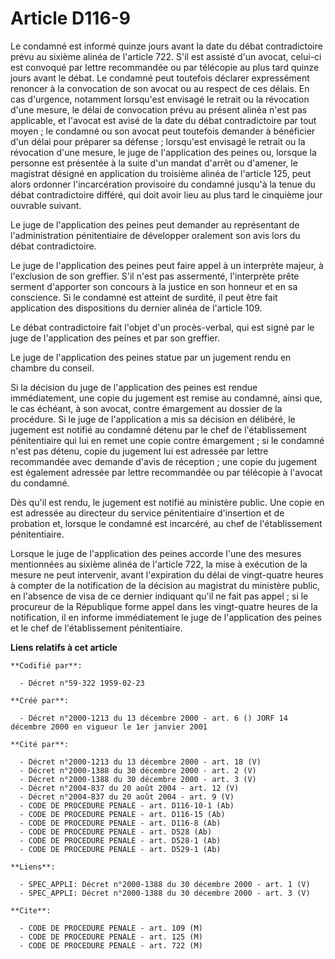 # Article D116-9

Le condamné est informé quinze jours avant la date du débat contradictoire prévu au sixième alinéa de l'article 722. S'il est
assisté d'un avocat, celui-ci est convoqué par lettre recommandée ou par télécopie au plus tard quinze jours avant le débat.
Le condamné peut toutefois déclarer expressément renoncer à la convocation de son avocat ou au respect de ces délais. En cas
d'urgence, notamment lorsqu'est envisagé le retrait ou la révocation d'une mesure, le délai de convocation prévu au présent
alinéa n'est pas applicable, et l'avocat est avisé de la date du débat contradictoire par tout moyen ; le condamné ou son
avocat peut toutefois demander à bénéficier d'un délai pour préparer sa défense ; lorsqu'est envisagé le retrait ou la
révocation d'une mesure, le juge de l'application des peines ou, lorsque la personne est présentée à la suite d'un mandat
d'arrêt ou d'amener, le magistrat désigné en application du troisième alinéa de l'article 125, peut alors ordonner
l'incarcération provisoire du condamné jusqu'à la tenue du débat contradictoire différé, qui doit avoir lieu au plus tard le
cinquième jour ouvrable suivant.

Le juge de l'application des peines peut demander au représentant de l'administration pénitentiaire de développer oralement
son avis lors du débat contradictoire.

Le juge de l'application des peines peut faire appel à un interprète majeur, à l'exclusion de son greffier. S'il n'est pas
assermenté, l'interprète prête serment d'apporter son concours à la justice en son honneur et en sa conscience. Si le
condamné est atteint de surdité, il peut être fait application des dispositions du dernier alinéa de l'article 109.

Le débat contradictoire fait l'objet d'un procès-verbal, qui est signé par le juge de l'application des peines et par son
greffier.

Le juge de l'application des peines statue par un jugement rendu en chambre du conseil.

Si la décision du juge de l'application des peines est rendue immédiatement, une copie du jugement est remise au condamné,
ainsi que, le cas échéant, à son avocat, contre émargement au dossier de la procédure. Si le juge de l'application a mis sa
décision en délibéré, le jugement est notifié au condamné détenu par le chef de l'établissement pénitentiaire qui lui en
remet une copie contre émargement ; si le condamné n'est pas détenu, copie du jugement lui est adressée par lettre
recommandée avec demande d'avis de réception ; une copie du jugement est également adressée par lettre recommandée ou par
télécopie à l'avocat du condamné.

Dès qu'il est rendu, le jugement est notifié au ministère public. Une copie en est adressée au directeur du service
pénitentiaire d'insertion et de probation et, lorsque le condamné est incarcéré, au chef de l'établissement pénitentiaire.

Lorsque le juge de l'application des peines accorde l'une des mesures mentionnées au sixième alinéa de l'article 722, la mise
à exécution de la mesure ne peut intervenir, avant l'expiration du délai de vingt-quatre heures à compter de la notification
de la décision au magistrat du ministère public, en l'absence de visa de ce dernier indiquant qu'il ne fait pas appel ; si le
procureur de la République forme appel dans les vingt-quatre heures de la notification, il en informe immédiatement le juge
de l'application des peines et le chef de l'établissement pénitentiaire.

**Liens relatifs à cet article**

	**Codifié par**:

	  - Décret n°59-322 1959-02-23

	**Créé par**:

	  - Décret n°2000-1213 du 13 décembre 2000 - art. 6 () JORF 14 décembre 2000 en vigueur le 1er janvier 2001

	**Cité par**:

	  - Décret n°2000-1213 du 13 décembre 2000 - art. 18 (V)
	  - Décret n°2000-1388 du 30 décembre 2000 - art. 2 (V)
	  - Décret n°2000-1388 du 30 décembre 2000 - art. 3 (V)
	  - Décret n°2004-837 du 20 août 2004 - art. 12 (V)
	  - Décret n°2004-837 du 20 août 2004 - art. 9 (V)
	  - CODE DE PROCEDURE PENALE - art. D116-10-1 (Ab)
	  - CODE DE PROCEDURE PENALE - art. D116-15 (Ab)
	  - CODE DE PROCEDURE PENALE - art. D116-8 (Ab)
	  - CODE DE PROCEDURE PENALE - art. D528 (Ab)
	  - CODE DE PROCEDURE PENALE - art. D528-1 (Ab)
	  - CODE DE PROCEDURE PENALE - art. D529-1 (Ab)

	**Liens**:

	  - SPEC_APPLI: Décret n°2000-1388 du 30 décembre 2000 - art. 1 (V)
	  - SPEC_APPLI: Décret n°2000-1388 du 30 décembre 2000 - art. 3 (V)

	**Cite**:

	  - CODE DE PROCEDURE PENALE - art. 109 (M)
	  - CODE DE PROCEDURE PENALE - art. 125 (M)
	  - CODE DE PROCEDURE PENALE - art. 722 (M)
